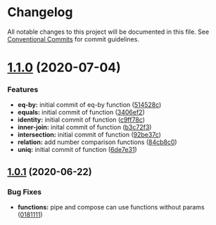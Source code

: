 # Changelog

All notable changes to this project will be documented in this file. See
[Conventional Commits](https://conventionalcommits.org) for commit guidelines.

# [1.1.0](https://github.com/jackw/sass-fire/compare/v1.0.1...v1.1.0) (2020-07-04)


### Features

* **eq-by:** initial commit of eq-by function ([514528c](https://github.com/jackw/sass-fire/commit/514528c))
* **equals:** initial commit of function ([3406ef2](https://github.com/jackw/sass-fire/commit/3406ef2))
* **identity:** initial commit of function ([c9ff78c](https://github.com/jackw/sass-fire/commit/c9ff78c))
* **inner-join:** inital commit of function ([b3c72f3](https://github.com/jackw/sass-fire/commit/b3c72f3))
* **intersection:** initial commit of function ([92be37c](https://github.com/jackw/sass-fire/commit/92be37c))
* **relation:** add number comparison functions ([84cb8c0](https://github.com/jackw/sass-fire/commit/84cb8c0))
* **uniq:** initial commit of function ([6de7e31](https://github.com/jackw/sass-fire/commit/6de7e31))

## [1.0.1](https://github.com/jackw/sass-fire/compare/v1.0.0...v1.0.1) (2020-06-22)


### Bug Fixes

* **functions:** pipe and compose can use functions without params ([0181111](https://github.com/jackw/sass-fire/commit/0181111))
